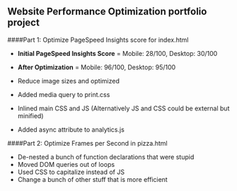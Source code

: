 ## Website Performance Optimization portfolio project

####Part 1: Optimize PageSpeed Insights score for index.html

* **Initial PageSpeed Insights Score** = Mobile: 28/100, Desktop: 30/100
* **After Optimization** = Mobile: 96/100, Desktop: 95/100

* Reduce image sizes and optimized
* Added media query to print.css
* Inlined main CSS and JS (Alternatively JS and CSS could be external but minified)
* Added async attribute to analytics.js

####Part 2: Optimize Frames per Second in pizza.html

* De-nested a bunch of function declarations that were stupid
* Moved DOM queries out of loops
* Used CSS to capitalize instead of JS
* Change a bunch of other stuff that is more efficient
